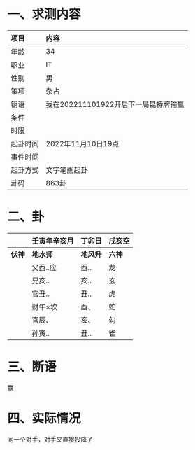 # 一、求测内容

| 项目     | 内容                                 |
| :------- | :----------------------------------- |
| 年龄     | 34                                   |
| 职业     | IT                                   |
| 性别     | 男                                   |
| 策项     | 杂占                                 |
| 钥语     | 我在202211101922开启下一局昆特牌输赢 |
| 条件     |                                      |
| 时限     |                                      |
| 起卦时间 | 2022年11月10日19点                   |
| 事件时间 |                                      |
| 起卦方式 | 文字笔画起卦                         |
| 卦码     | 863卦                                |

# 二、卦

|                | 壬寅年辛亥月     | 丁卯日           | 戌亥空         |
| :------------- | :--------------- | :--------------- | :------------- |
| **伏神** | **地水师** | **地风升** | **六神** |
|                | 父酉..应         | 酉..             | 龙             |
|                | 兄亥..           | 亥..             | 玄             |
|                | 官丑..           | 丑..             | 虎             |
|                | 财午×坎         | 酉、             | 蛇             |
|                | 官辰、           | 亥、             | 勾             |
|                | 孙寅..           | 丑..             | 雀             |

# 三、断语

赢

# 四、实际情况

同一个对手，对手又直接投降了
